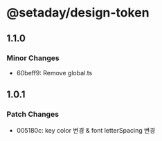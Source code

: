 # @setaday/design-token

## 1.1.0

### Minor Changes

- 60beff9: Remove global.ts

## 1.0.1

### Patch Changes

- 005180c: key color 변경 & font letterSpacing 변경
